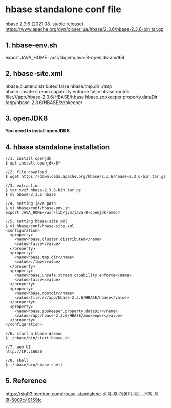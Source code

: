 # hbase standalone conf file
hbase 2.3.6 (2021.08. stable release)
https://www.apache.org/dyn/closer.lua/hbase/2.3.6/hbase-2.3.6-bin.tar.gz

## 1. hbase-env.sh
export JAVA_HOME=/usr/lib/jvm/java-8-openjdk-amd64

## 2. hbase-site.xml
<configuration>
  <property>
    <name>hbase.cluster.distributed</name>
    <value>false</value>
  </property>
  <property>
    <name>hbase.tmp.dir</name>
    <value>./tmp</value>
  </property>
  <property>
    <name>hbase.unsafe.stream.capability.enforce</name>
    <value>false</value>
  </property>
  <property>
    <name>hbase.rootdir</name>
    <value>file:///app/hbase-2.3.6/HBASE/hbase</value>
  </property>
  <property>
    <name>hbase.zookeeper.property.dataDir</name>
    <value>/app/hbase-2.3.6/HBASE/zookeeper</value>
  </property>
</configuration>

## 3. openJDK8
**You need to install openJDK8.**

## 4. hbase standalone installation
```
//1. install openjdk
$ apt install openjdk-8*

//2. file download
$ wget https://downloads.apache.org/hbase/2.3.6/hbase-2.3.6-bin.tar.gz

//3. extraction
$ tar xvzf hbase-2.3.6-bin.tar.gz
$ mv hbase-2.3.6 hbase

//4. setting java path
$ vi hbase/conf/hbase-env.sh
export JAVA_HOME=/usr/lib/jvm/java-8-openjdk-amd64

//5. setting hbase-site.xml
$ vi hbase/conf/hbase-site.xml
<configuration>
  <property>
    <name>hbase.cluster.distributed</name>
    <value>false</value>
  </property>
  <property>
    <name>hbase.tmp.dir</name>
    <value>./tmp</value>
  </property>
  <property>
    <name>hbase.unsafe.stream.capability.enforce</name>
    <value>false</value>
  </property>
  <property>
    <name>hbase.rootdir</name>
    <value>file:///app/hbase-2.3.6/HBASE/hbase</value>
  </property>
  <property>
    <name>hbase.zookeeper.property.dataDir</name>
    <value>/app/hbase-2.3.6/HBASE/zookeeper</value>
  </property>
</configuration>

//6. start a hbase daemon
$ ./hbase/bin/start-hbase.sh

//7. web UI
http://IP::16030

//8. shell
$ ./hbase/bin/hbase shell

```

## 5. Reference
https://sig03.medium.com/hbase-standalone-설치-후-데몬이-죽는-문제-해결-5007c49159fc
